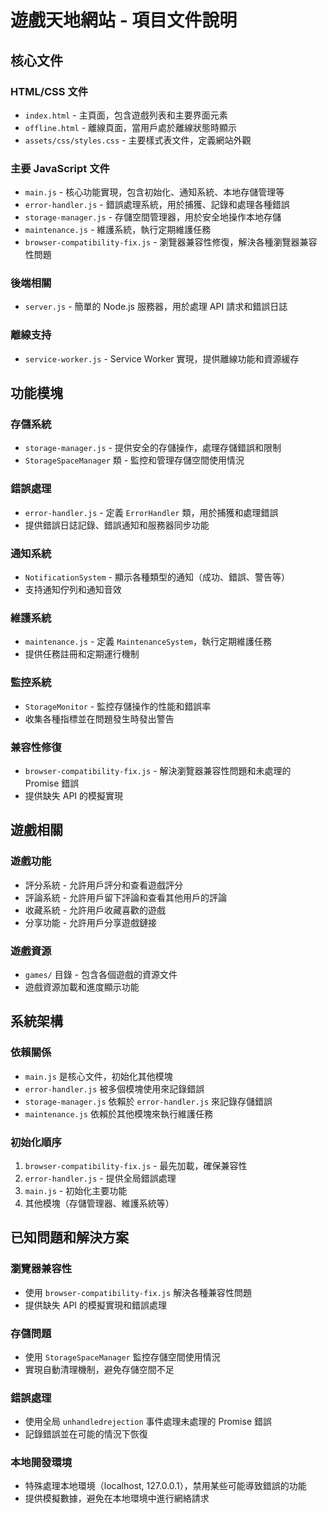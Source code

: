 # 遊戲天地網站 - 項目文件說明

## 核心文件

### HTML/CSS 文件
- `index.html` - 主頁面，包含遊戲列表和主要界面元素
- `offline.html` - 離線頁面，當用戶處於離線狀態時顯示
- `assets/css/styles.css` - 主要樣式表文件，定義網站外觀

### 主要 JavaScript 文件
- `main.js` - 核心功能實現，包含初始化、通知系統、本地存儲管理等
- `error-handler.js` - 錯誤處理系統，用於捕獲、記錄和處理各種錯誤
- `storage-manager.js` - 存儲空間管理器，用於安全地操作本地存儲
- `maintenance.js` - 維護系統，執行定期維護任務
- `browser-compatibility-fix.js` - 瀏覽器兼容性修復，解決各種瀏覽器兼容性問題

### 後端相關
- `server.js` - 簡單的 Node.js 服務器，用於處理 API 請求和錯誤日誌

### 離線支持
- `service-worker.js` - Service Worker 實現，提供離線功能和資源緩存

## 功能模塊

### 存儲系統
- `storage-manager.js` - 提供安全的存儲操作，處理存儲錯誤和限制
- `StorageSpaceManager` 類 - 監控和管理存儲空間使用情況

### 錯誤處理
- `error-handler.js` - 定義 `ErrorHandler` 類，用於捕獲和處理錯誤
- 提供錯誤日誌記錄、錯誤通知和服務器同步功能

### 通知系統
- `NotificationSystem` - 顯示各種類型的通知（成功、錯誤、警告等）
- 支持通知佇列和通知音效

### 維護系統
- `maintenance.js` - 定義 `MaintenanceSystem`，執行定期維護任務
- 提供任務註冊和定期運行機制

### 監控系統
- `StorageMonitor` - 監控存儲操作的性能和錯誤率
- 收集各種指標並在問題發生時發出警告

### 兼容性修復
- `browser-compatibility-fix.js` - 解決瀏覽器兼容性問題和未處理的 Promise 錯誤
- 提供缺失 API 的模擬實現

## 遊戲相關

### 遊戲功能
- 評分系統 - 允許用戶評分和查看遊戲評分
- 評論系統 - 允許用戶留下評論和查看其他用戶的評論
- 收藏系統 - 允許用戶收藏喜歡的遊戲
- 分享功能 - 允許用戶分享遊戲鏈接

### 遊戲資源
- `games/` 目錄 - 包含各個遊戲的資源文件
- 遊戲資源加載和進度顯示功能

## 系統架構

### 依賴關係
- `main.js` 是核心文件，初始化其他模塊
- `error-handler.js` 被多個模塊使用來記錄錯誤
- `storage-manager.js` 依賴於 `error-handler.js` 來記錄存儲錯誤
- `maintenance.js` 依賴於其他模塊來執行維護任務

### 初始化順序
1. `browser-compatibility-fix.js` - 最先加載，確保兼容性
2. `error-handler.js` - 提供全局錯誤處理
3. `main.js` - 初始化主要功能
4. 其他模塊（存儲管理器、維護系統等）

## 已知問題和解決方案

### 瀏覽器兼容性
- 使用 `browser-compatibility-fix.js` 解決各種兼容性問題
- 提供缺失 API 的模擬實現和錯誤處理

### 存儲問題
- 使用 `StorageSpaceManager` 監控存儲空間使用情況
- 實現自動清理機制，避免存儲空間不足

### 錯誤處理
- 使用全局 `unhandledrejection` 事件處理未處理的 Promise 錯誤
- 記錄錯誤並在可能的情況下恢復

### 本地開發環境
- 特殊處理本地環境（localhost, 127.0.0.1），禁用某些可能導致錯誤的功能
- 提供模擬數據，避免在本地環境中進行網絡請求
